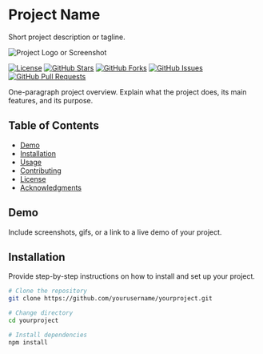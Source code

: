 # Project Name

Short project description or tagline.

![Project Logo or Screenshot](images/logo.png)

[![License](https://img.shields.io/badge/License-MIT-blue.svg)](LICENSE)
[![GitHub Stars](https://img.shields.io/github/stars/yourusername/yourproject)](https://github.com/yourusername/yourproject/stargazers)
[![GitHub Forks](https://img.shields.io/github/forks/yourusername/yourproject)](https://github.com/yourusername/yourproject/network/members)
[![GitHub Issues](https://img.shields.io/github/issues/yourusername/yourproject)](https://github.com/yourusername/yourproject/issues)
[![GitHub Pull Requests](https://img.shields.io/github/issues-pr/yourusername/yourproject)](https://github.com/yourusername/yourproject/pulls)

One-paragraph project overview. Explain what the project does, its main features, and its purpose.

## Table of Contents

- [Demo](#demo)
- [Installation](#installation)
- [Usage](#usage)
- [Contributing](#contributing)
- [License](#license)
- [Acknowledgments](#acknowledgments)

## Demo

Include screenshots, gifs, or a link to a live demo of your project.

## Installation

Provide step-by-step instructions on how to install and set up your project.

```bash
# Clone the repository
git clone https://github.com/yourusername/yourproject.git

# Change directory
cd yourproject

# Install dependencies
npm install
